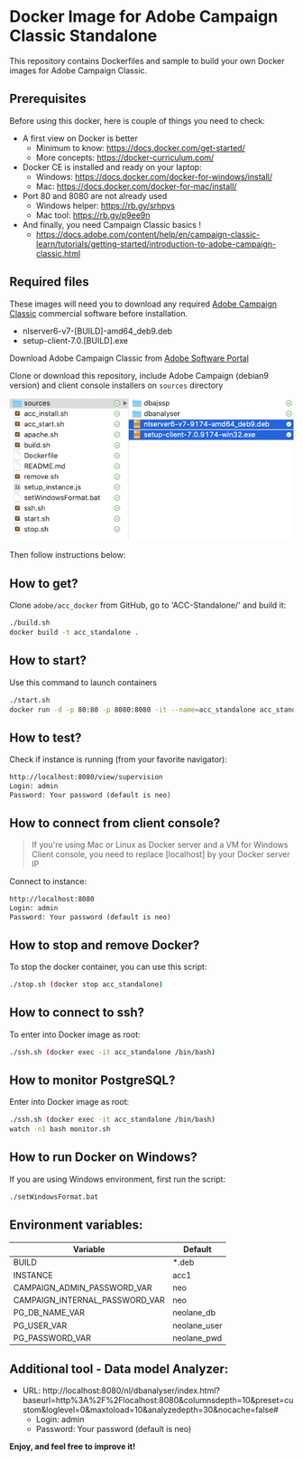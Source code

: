 # Docker Image for Adobe Campaign Classic Standalone
This repository contains Dockerfiles and sample to build your own Docker images for Adobe Campaign Classic.


## Prerequisites
Before using this docker, here is couple of things you need to check: 
- A first view on Docker is better
    - Minimum to know: https://docs.docker.com/get-started/
    - More concepts: https://docker-curriculum.com/ 
- Docker CE is installed and ready on your laptop:
    -  Windows: https://docs.docker.com/docker-for-windows/install/
    - Mac: https://docs.docker.com/docker-for-mac/install/
- Port 80 and 8080 are not already used
    - Windows helper: https://rb.gy/srhpvs
    - Mac tool: https://rb.gy/p9ee9n
- And finally, you need Campaign Classic basics ! 
    - https://docs.adobe.com/content/help/en/campaign-classic-learn/tutorials/getting-started/introduction-to-adobe-campaign-classic.html

## Required files
These images will need you to download any required [Adobe Campaign Classic](https://www.adobe.com/marketing/campaign.html) commercial software before installation.
 - nlserver6-v7-[BUILD]-amd64_deb9.deb
 - setup-client-7.0.[BUILD].exe

Download Adobe Campaign Classic from [Adobe Software Portal](https://experience.adobe.com/#/downloads/content/software-distribution/en/campaign.html)

Clone or download this repository, include Adobe Campaign (debian9 version) and client console installers on `sources` directory

![sources](https://github.com/adobe/acc_docker/blob/master/images/sources.png)

Then follow instructions below:

## How to get?
Clone `adobe/acc_docker` from GitHub, go to 'ACC-Standalone/' and build it:

```sh
./build.sh 
docker build -t acc_standalone .
```
## How to start?
Use this command to launch containers
```sh
./start.sh 
docker run -d -p 80:80 -p 8080:8080 -it --name=acc_standalone acc_standalone:latest
```

## How to test?
Check if instance is running (from your favorite navigator):

	http://localhost:8080/view/supervision
	Login: admin  
	Password: Your password (default is neo)
	
## How to connect from client console?
>If you're using Mac or Linux as Docker server and a VM for Windows Client console, you need to replace [localhost] by your Docker server IP 

Connect to instance:

	http://localhost:8080
	Login: admin
	Password: Your password (default is neo)

## How to stop and remove Docker? 
To stop the docker container, you can use this script:
```sh
./stop.sh (docker stop acc_standalone)
```
## How to connect to ssh?
To enter into Docker image as root:
```sh	
./ssh.sh (docker exec -it acc_standalone /bin/bash)
```
## How to monitor PostgreSQL?
Enter into Docker image as root:
```sh	
./ssh.sh (docker exec -it acc_standalone /bin/bash)
watch -n1 bash monitor.sh
```
## How to run Docker on Windows?
If you are using Windows environment, first run the script:
```sh
./setWindowsFormat.bat
```
## Environment variables:

| Variable | Default |
| -------- | ------- |
| BUILD | *.deb |
| INSTANCE | acc1 |
| CAMPAIGN_ADMIN_PASSWORD_VAR | neo |
| CAMPAIGN_INTERNAL_PASSWORD_VAR | neo |
| PG_DB_NAME_VAR | neolane_db |
| PG_USER_VAR | neolane_user |
| PG_PASSWORD_VAR | neolane_pwd |


## Additional tool - Data model Analyzer:
- URL: http://localhost:8080/nl/dbanalyser/index.html?baseurl=http%3A%2F%2Flocalhost:8080&columnsdepth=10&preset=custom&loglevel=0&maxtoload=10&analyzedepth=30&nocache=false#
    - Login: admin
    - Password: Your password (default is neo)

**Enjoy, and feel free to improve it!**
